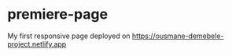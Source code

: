 # premiere-page

My first responsive page deployed on <https://ousmane-demebele-project.netlify.app>
